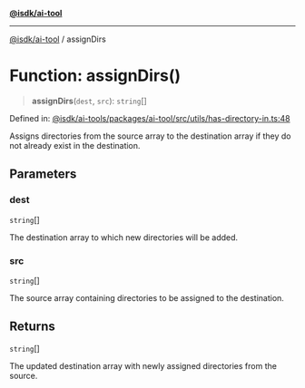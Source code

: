 [**@isdk/ai-tool**](../README.md)

***

[@isdk/ai-tool](../globals.md) / assignDirs

# Function: assignDirs()

> **assignDirs**(`dest`, `src`): `string`[]

Defined in: [@isdk/ai-tools/packages/ai-tool/src/utils/has-directory-in.ts:48](https://github.com/isdk/ai-tool.js/blob/d0765f898f217d97c57c6949502b4a7bef5dce5e/src/utils/has-directory-in.ts#L48)

Assigns directories from the source array to the destination array if they do not already exist in the destination.

## Parameters

### dest

`string`[]

The destination array to which new directories will be added.

### src

`string`[]

The source array containing directories to be assigned to the destination.

## Returns

`string`[]

The updated destination array with newly assigned directories from the source.
